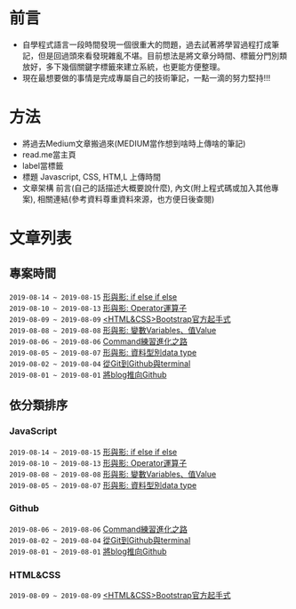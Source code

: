 # 前言
+ 自學程式語言一段時間發現一個很重大的問題，過去試著將學習過程打成筆記，但是回過頭來看發現雜亂不堪。目前想法是將文章分時間、標籤分門別類放好，多下幾個關鍵字標籤來建立系統，也更能方便整理。
+ 現在最想要做的事情是完成專屬自己的技術筆記，一點一滴的努力堅持!!!

# 方法
+ 將過去Medium文章搬過來(MEDIUM當作想到啥時上傳啥的筆記)
+ read.me當主頁
+ label當標籤
+ 標題 Javascript, CSS, HTM,L 上傳時間
+ 文章架構 前言(自己的話描述大概要說什麼), 內文(附上程式碼或加入其他專案), 相關連結(參考資料尊重資料來源，也方便日後查閱)

# 文章列表

## 專案時間
`2019-08-14 ~ 2019-08-15`  [<Javascript>形與影: if else if else](https://github.com/alexgitpage/blog/issues/8)  
`2019-08-10 ~ 2019-08-13`  [<Javascript>形與影: Operator運算子](https://github.com/alexgitpage/blog/issues/7)  
`2019-08-09 ~ 2019-08-09`  [<HTML&CSS>Bootstrap官方起手式](https://github.com/alexgitpage/blog/issues/6)  
`2019-08-08 ~ 2019-08-08`  [<Javascript>形與影: 變數Variables、值Value](https://github.com/alexgitpage/blog/issues/5)  
`2019-08-06 ~ 2019-08-06`  [<Github>Command練習進化之路](https://github.com/alexgitpage/blog/issues/4)  
`2019-08-05 ~ 2019-08-07`  [<Javascript>形與影: 資料型別data type](https://github.com/alexgitpage/blog/issues/3)   
`2019-08-02 ~ 2019-08-04`  [<Github>從Git到Github與terminal](https://github.com/alexgitpage/blog/issues/2)   
`2019-08-01 ~ 2019-08-01`  [<Github>將blog推向Github](https://github.com/alexgitpage/blog/issues/1)   

## 依分類排序

### JavaScript
`2019-08-14 ~ 2019-08-15`  [<Javascript>形與影: if else if else](https://github.com/alexgitpage/blog/issues/8)  
`2019-08-10 ~ 2019-08-13`  [<Javascript>形與影: Operator運算子](https://github.com/alexgitpage/blog/issues/7)  
`2019-08-08 ~ 2019-08-08`  [<Javascript>形與影: 變數Variables、值Value](https://github.com/alexgitpage/blog/issues/5)  
`2019-08-05 ~ 2019-08-07`  [<Javascript>形與影: 資料型別data type](https://github.com/alexgitpage/blog/issues/3)  

### Github
`2019-08-06 ~ 2019-08-06`  [<Github>Command練習進化之路](https://github.com/alexgitpage/blog/issues/4)  
`2019-08-02 ~ 2019-08-04`  [<Github>從Git到Github與terminal](https://github.com/alexgitpage/blog/issues/2)    
`2019-08-01 ~ 2019-08-01`  [<Github>將blog推向Github](https://github.com/alexgitpage/blog/issues/1)  

### HTML&CSS
`2019-08-09 ~ 2019-08-09`  [<HTML&CSS>Bootstrap官方起手式](https://github.com/alexgitpage/blog/issues/6)  

